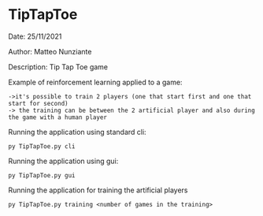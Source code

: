 # TipTapToe


Date: 25/11/2021

Author: Matteo Nunziante

Description: Tip Tap Toe game

Example of reinforcement learning applied to a game:

    ->it's possible to train 2 players (one that start first and one that start for second)
    -> the training can be between the 2 artificial player and also during the game with a human player

Running the application using standard cli:

    py TipTapToe.py cli

Running the application using gui:

    py TipTapToe.py gui

Running the application for training the artificial players

    py TipTapToe.py training <number of games in the training>

